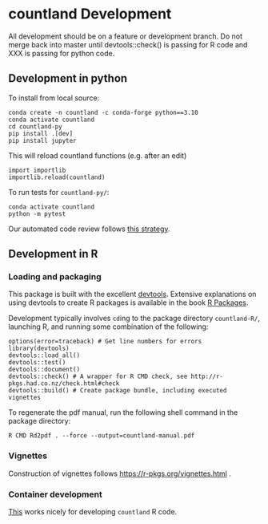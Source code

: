 # countland Development

All development should be on a feature or development branch. Do not merge
back into master until devtools::check() is passing for R code and XXX is
passing for python code.

## Development in python

To install from local source:

    conda create -n countland -c conda-forge python==3.10
    conda activate countland
    cd countland-py
    pip install .[dev]
    pip install jupyter

This will reload countland functions (e.g. after an edit)

    import importlib
    importlib.reload(countland)

To run tests for  `countland-py/`:

    conda activate countland
    python -m pytest


Our automated code review follows [this strategy](https://ljvmiranda921.github.io/notebook/2018/06/21/precommits-using-black-and-flake8/).

## Development in R

### Loading and packaging

This package is built with the excellent [devtools](https://github.com/hadley/devtools). Extensive explanations on using devtools
to create R packages is available in the book
[R Packages](http://r-pkgs.had.co.nz/).

Development typically involves `cd`ing to the package directory `countland-R/`, launching R, and running some combination of the following:

	options(error=traceback) # Get line numbers for errors
    library(devtools)
    devtools::load_all()
    devtools::test()
    devtools::document()
    devtools::check() # A wrapper for R CMD check, see http://r-pkgs.had.co.nz/check.html#check
    devtools::build() # Create package bundle, including executed vignettes

To regenerate the pdf manual, run the following shell command in the package directory:

    R CMD Rd2pdf . --force --output=countland-manual.pdf

### Vignettes

Construction of vignettes follows https://r-pkgs.org/vignettes.html .


### Container development

[This](https://hub.docker.com/r/rocker/rstudio) works nicely for developing `countland` R code.

